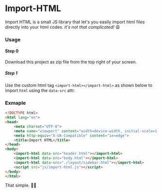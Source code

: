 # Import-HTML

Import HTML is a small JS library that let's you easily import html files directly into your html codes. _it's not that complicated!_ 😩

### Usage

#### Step 0
 
Download this project as zip file from the top right of your screen. 

##### Step 1

Use the custom html tag ```<import-html></import-html>``` as shown below to import `html` using the `data-src` attr. 

### Exmaple

```html
<!DOCTYPE html>
<html lang="en">
<head>
    <meta charset="UTF-8">
    <meta name="viewport" content="width=device-width, initial-scale=1.0">
    <meta http-equiv="X-UA-Compatible" content="ie=edge">
    <title>Import HTML</title>
</head>
<body>
    <import-html data-src="header.html"></import-html>
    <import-html data-src="body.html"></import-html>
    <import-html data-src="./layout/sidebar.html"></import-html>
    <script src="js/import-html.js"></script>
</body>
</html>
```

That simple. 🙌🙌
